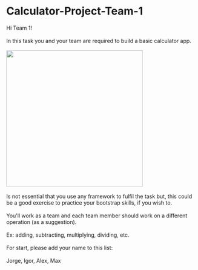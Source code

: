 # Calculator-Project-Team-1
Hi Team 1! 
<br/><br/>
In this task you and your team are required to build a basic calculator app.
<br/><br/>
<img src="https://fvsch.com/articles/calculators/calculator-result.png" alt="" height="360" role="presentation" class="img-responsive atto_image_button_text-bottom">
<br/><br/>
Is not essential that you use any framework to fulfil the task but, this could be a good exercise to practice your bootstrap skills, if you wish to.  
<br/>
You'll work as a team and each team member should work on a different operation (as a suggestion).
<br/><br/>
Ex: adding, subtracting, multiplying, dividing, etc.
<br/><br/>
For start, please add your name to this list:
<br/><br/>
Jorge, Igor, Alex, Max
